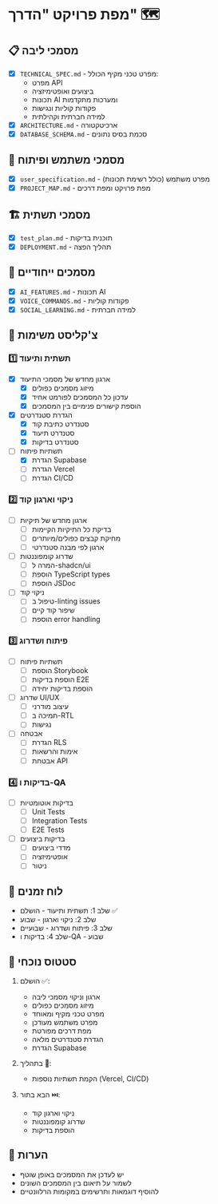 # מפת פרויקט "הדרך" 🗺️

## 📋 מסמכי ליבה
- [x] `TECHNICAL_SPEC.md` - מפרט טכני מקיף הכולל:
  - מפרט API
  - ביצועים ואופטימיזציה
  - תכונות AI ומערכות מתקדמות
  - פקודות קוליות ונגישות
  - למידה חברתית וקהילתית
- [x] `ARCHITECTURE.md` - ארכיטקטורה
- [x] `DATABASE_SCHEMA.md` - סכמת בסיס נתונים

## 👤 מסמכי משתמש ופיתוח
- [x] `user_specification.md` - מפרט משתמש (כולל רשימת תכונות)
- [x] `PROJECT_MAP.md` - מפת פרויקט ומפת דרכים

## 🏗️ מסמכי תשתית
- [x] `test_plan.md` - תוכנית בדיקות
- [x] `DEPLOYMENT.md` - תהליך הפצה

## 🚀 מסמכים ייחודיים
- [x] `AI_FEATURES.md` - תכונות AI
- [x] `VOICE_COMMANDS.md` - פקודות קוליות
- [x] `SOCIAL_LEARNING.md` - למידה חברתית

## 🎯 צ'קליסט משימות

### 1️⃣ תשתית ותיעוד
- [x] ארגון מחדש של מסמכי התיעוד
  - [x] מיזוג מסמכים כפולים
  - [x] עדכון כל המסמכים לפורמט אחיד
  - [x] הוספת קישורים פנימיים בין המסמכים
- [x] הגדרת סטנדרטים
  - [x] סטנדרט כתיבת קוד
  - [x] סטנדרט תיעוד
  - [x] סטנדרט בדיקות
- [ ] תשתיות פיתוח
  - [x] הגדרת Supabase
  - [ ] הגדרת Vercel
  - [ ] הגדרת CI/CD

### 2️⃣ ניקוי וארגון קוד
- [ ] ארגון מחדש של תיקיות
  - [ ] בדיקת כל התיקיות הקיימות
  - [ ] מחיקת קבצים כפולים/מיותרים
  - [ ] ארגון לפי מבנה סטנדרטי
- [ ] שדרוג קומפוננטות
  - [ ] המרה ל-shadcn/ui
  - [ ] הוספת TypeScript types
  - [ ] הוספת JSDoc
- [ ] ניקוי קוד
  - [ ] טיפול ב-linting issues
  - [ ] שיפור קוד קיים
  - [ ] הוספת error handling

### 3️⃣ פיתוח ושדרוג
- [ ] תשתיות פיתוח
  - [ ] הוספת Storybook
  - [ ] הוספת בדיקות E2E
  - [ ] הוספת בדיקות יחידה
- [ ] שדרוג UI/UX
  - [ ] עיצוב מודרני
  - [ ] תמיכה ב-RTL
  - [ ] נגישות
- [ ] אבטחה
  - [ ] הגדרת RLS
  - [ ] אימות והרשאות
  - [ ] אבטחת API

### 4️⃣ בדיקות ו-QA
- [ ] בדיקות אוטומטיות
  - [ ] Unit Tests
  - [ ] Integration Tests
  - [ ] E2E Tests
- [ ] בדיקות ביצועים
  - [ ] מדדי ביצועים
  - [ ] אופטימיזציה
  - [ ] ניטור

## 📅 לוח זמנים
- שלב 1: תשתית ותיעוד - הושלם ✅
- שלב 2: ניקוי וארגון - שבוע
- שלב 3: פיתוח ושדרוג - שבועיים
- שלב 4: בדיקות ו-QA - שבוע

## 🔄 סטטוס נוכחי
1. הושלם ✅:
   - ארגון וניקוי מסמכי ליבה
   - מיזוג מסמכים כפולים
   - מפרט טכני מקיף ומאוחד
   - מפרט משתמש מעודכן
   - מפת דרכים מפורטת
   - הגדרת סטנדרטים מלאה
   - הגדרת Supabase

2. בתהליך 🔄:
   - הקמת תשתיות נוספות (Vercel, CI/CD)

3. הבא בתור ⏭️:
   - ניקוי וארגון קוד
   - שדרוג קומפוננטות
   - הוספת בדיקות

## 📝 הערות
- יש לעדכן את המסמכים באופן שוטף
- לשמור על תיאום בין המסמכים השונים
- להוסיף דוגמאות ותרשימים במקומות הרלוונטיים 